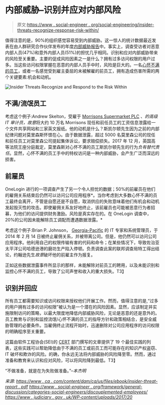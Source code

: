 # 内部威胁–识别并应对内部风险

> 原文:[https://www . social-engineer . org/social-engineering/insider-threats-recognize-response-risk-within/](https://www.social-engineer.org/social-engineering/insider-threats-recognize-respond-risk-within/)

值得注意的是，90%的组织感觉容易受到内部威胁。这一惊人的统计数据最近发表在由人群研究合作伙伴发布的年度[内部威胁报告](https://crowdresearchpartners.com/wp-content/uploads/2017/07/Insider-Threat-Report-2018.pdf)中。事实上，调查受访者对恶意内部人员(47%)和意外内部人员(51%)的担忧几乎相同。识别和应对内部威胁带来的风险至关重要。主要的促成风险因素之一是什么？拥有过多访问权限的用户过多。当这些访问权限掌握在恶意的内部人员手中时，风险是巨大的。一名[心怀不满的员工](https://www.social-engineer.org/framework/general-discussion/categories-social-engineers/disgruntled-employees/)，或者一名感觉受到雇主委屈的未被解雇的前员工，拥有造成伤害所需的两个关键要素:机会和动机。

![Insider Threats Recognize and Respond to the Risk Within](../Images/cfb8cf549007b3be50f0546fd4f19d4a.png)

## 不满/流氓员工

考虑这个例子:Andrew Skelton，受雇于 [Morrisons Supermarket PLC](https://www.judiciary.gov.uk/wp-content/uploads/2017/12/morrisons_approved_judgment.pdf) 、*的高级 IT 审计员，故意*将大约 10 万名 Morrisons 现任和前任员工的工资信息泄露给一个文件共享网站和三家英文报纸。他的动机是什么？斯凯尔顿先生因为之前的内部纪律问题对莫里森斯怀恨在心。由于数据泄露，超过 5000 名莫里森公司的现任和前任员工对莫里森公司提起集体诉讼，要求赔偿损失。2017 年 12 月，英国高等法院王座分庭裁定，莫里森斯对心怀不满的员工斯凯尔顿先生的行为*负有替代责任*。显然，心怀不满的员工手中的特权访问是一种内部威胁，会产生广泛而深远的损害。

## 前雇员

OneLogin 进行的一项调查产生了另一个令人担忧的数据；50%的前雇员在他们的雇佣关系结束后仍然可以访问公司应用程序*。当你考虑到大多数心怀不满的员工最终会离开，不管是自愿还是不自愿，取消供应的失败意味着他们有机会和动机发起毁灭性的攻击。即使雇佣关系友好地终止，该前雇员也可能被恶意行为者招募，为他们的访问提供财务激励。风险是真实存在的。在 OneLogin 调查中，20%的公司因未能解除员工调配而遭遇数据泄露。*

考虑这个例子:Brian P. Johnson， [Georgia-Pacific](https://www.justice.gov/usao-mdla/pr/former-systems-administrator-sentenced-prison-hacking-industrial-facility-computer) 的 IT 专家和系统管理员，于 2014 年 2 月 14 日被终止雇佣关系，并被带离公司。但是，他仍然可以访问公司应用程序。他利用自己的权限传输有害的代码和命令；在某些情况下，导致佐治亚太平洋公司哈德逊港的磨坊生产陷入停顿。负责调查此案的联邦调查局特工得出结论，约翰逊先生*故意*破坏他的前雇主作为报复。

正如这些数据泄露事件所显示的那样，未能解除对前员工的聘用，以及未能识别和监控心怀不满的员工，导致了公司声誉和收入的重大损失。T3】

## 识别并回应

所有员工都需要知识或访问权限来授权他们开展工作。然而，值得注意的是,“过多的用户拥有过多的访问权限”被认为是一个潜在的风险因素。显然，应该制定并实施限制访问的策略，以最大限度地降低内部威胁风险，无论是恶意的还是意外的。员工教育与识别和监控流氓/心怀不满的员工的指导方针和政策相结合，是安全威胁管理的必要条件。当雇佣终止流程开始时，迅速删除对公司应用程序的访问权限的明确程序至关重要。

这篇由软件工程协会(SEI)的 [CERT](https://resources.sei.cmu.edu/asset_files/TechnicalReport/2019_005_001_540647.pdf) 部门撰写的文章提供了 19 个最佳实践的列表，这些实践可以帮助降低由于不满的员工或前员工而可能存在的知识产权盗窃、IT 破坏和欺诈的风险。的确，你永远无法将内部威胁的风险降至零。然而，通过准备和教育来认识和应对风险，可以将风险降到最低。T3】

“不做准备，就是在为失败做准备。”–*本杰明*

*来源:*
*[https://www . ca . com/content/dam/ca/us/files/ebook/insider-threat-report . pdf](https://crowdresearchpartners.com/wp-content/uploads/2017/07/Insider-Threat-Report-2018.pdf)*
*[https://www . social-engineer . org/framework/general-discussion/categories-social-engineers/discouplemented-employees/](https://www.social-engineer.org/framework/general-discussion/categories-social-engineers/disgruntled-employees/)*
*[https://www . judiciary . gov . uk/WP-content/uploads/2017/20](https://www.judiciary.gov.uk/wp-content/uploads/2017/12/morrisons_approved_judgment.pdf)*